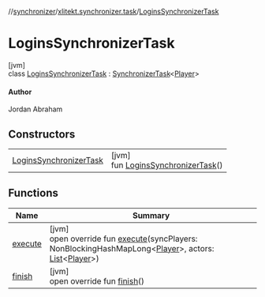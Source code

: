//[synchronizer](../../../index.md)/[xlitekt.synchronizer.task](../index.md)/[LoginsSynchronizerTask](index.md)

# LoginsSynchronizerTask

[jvm]\
class [LoginsSynchronizerTask](index.md) : [SynchronizerTask](../-synchronizer-task/index.md)&lt;[Player](../../../../game/game/xlitekt.game.actor.player/-player/index.md)&gt; 

#### Author

Jordan Abraham

## Constructors

| | |
|---|---|
| [LoginsSynchronizerTask](-logins-synchronizer-task.md) | [jvm]<br>fun [LoginsSynchronizerTask](-logins-synchronizer-task.md)() |

## Functions

| Name | Summary |
|---|---|
| [execute](execute.md) | [jvm]<br>open override fun [execute](execute.md)(syncPlayers: NonBlockingHashMapLong&lt;[Player](../../../../game/game/xlitekt.game.actor.player/-player/index.md)&gt;, actors: [List](https://kotlinlang.org/api/latest/jvm/stdlib/kotlin.collections/-list/index.html)&lt;[Player](../../../../game/game/xlitekt.game.actor.player/-player/index.md)&gt;) |
| [finish](finish.md) | [jvm]<br>open override fun [finish](finish.md)() |
